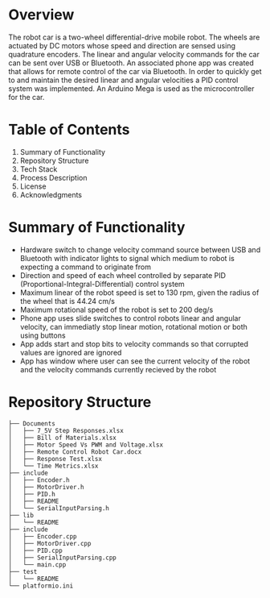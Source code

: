 # Overview
The robot car is a two-wheel differential-drive mobile robot.  The wheels are actuated by DC motors whose speed and direction are sensed using quadrature encoders.  The linear and angular velocity commands for the car can be sent over USB or Bluetooth.  An associated phone app was created that allows for remote control of the car via Bluetooth.  In order to quickly get to and maintain the desired linear and angular velocities a PID control system was implemented.  An Arduino Mega is used as the microcontroller for the car.

# Table of Contents
1. Summary of Functionality
2. Repository Structure
3. Tech Stack
4. Process Description
5. License
6. Acknowledgments

# Summary of Functionality
-	Hardware switch to change velocity command source between USB and Bluetooth with indicator lights to signal which medium to robot is expecting a command to originate from
-	Direction and speed of each wheel controlled by separate PID (Proportional-Integral-Differential) control system
-	Maximum linear of the robot speed is set to 130 rpm, given the radius of the wheel that is 44.24 cm/s
-	Maximum rotational speed of the robot is set to 200 deg/s
-	Phone app uses slide switches to control robots linear and angular velocity, can immediatly stop linear motion, rotational motion or both using buttons
-	App adds start and stop bits to velocity commands so that corrupted values are ignored are ignored
-	App has window where user can see the current velocity of the robot and the velocity commands currently recieved by the robot

# Repository Structure
```
├── Documents
│   ├── 7_5V Step Responses.xlsx
│   ├── Bill of Materials.xlsx
│   ├── Motor Speed Vs PWM and Voltage.xlsx
│   ├── Remote Control Robot Car.docx
│   ├── Response Test.xlsx
│   └── Time Metrics.xlsx
├── include
│   ├── Encoder.h
│   ├── MotorDriver.h
│   ├── PID.h
│   ├── README
│   └── SerialInputParsing.h
├── lib
│   └── README
├── include
│   ├── Encoder.cpp
│   ├── MotorDriver.cpp
│   ├── PID.cpp
│   ├── SerialInputParsing.cpp
│   └── main.cpp
├── test
│   └── README
└── platformio.ini
```

